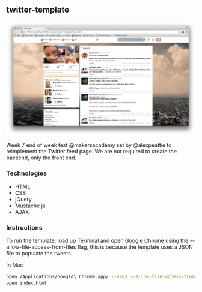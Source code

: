 twitter-template
---
![](screenshot.png?raw=true)

Week 7 end of week test @makersacademy set by @alexpeattie
to reimplement the Twitter feed page. We are not required
to create the backend, only the front end.

### Technologies
* HTML
* CSS
* jQuery
* Mustache js
* AJAX


### Instructions
To run the template, load up Terminal and open Google Chrome
using the --allow-file-access-from-files flag, this is because
the template uses a JSON file to populate the tweets.

In Mac
```bash
open /Applications/Google\ Chrome.app/ --args --allow-file-access-from-files
open index.html
```